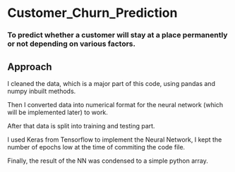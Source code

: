 # Customer_Churn_Prediction
### To predict whether a customer will stay at a place permanently or not depending on various factors.

## Approach
I cleaned the data, which is a major part of this code, using pandas and numpy inbuilt methods.

Then I converted data into numerical format for the neural network (which will be implemented later) to work.

After that data is split into training and testing part.

I used Keras from Tensorflow to implement the Neural Network, I kept the number of epochs low at the time of commiting the code file.

Finally, the result of the NN was condensed to a simple python array.
